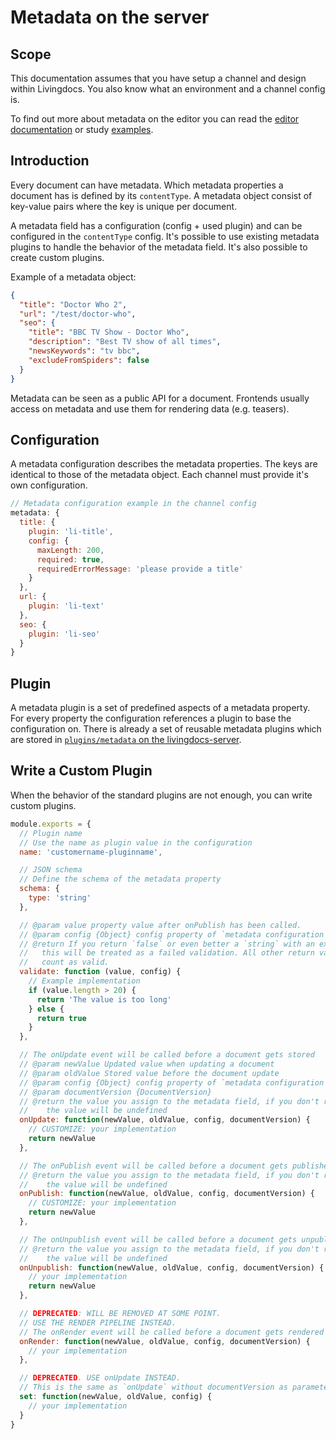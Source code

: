 # Metadata on the server

## Scope

This documentation assumes that you have setup a channel and design within Livingdocs.
You also know what an environment and a channel config is.

To find out more about metadata on the editor you can read the [editor documentation](../editor-configuration/metadata.md) or study [examples](../../walkthroughs/metadata/metadata-examples.md).

## Introduction

Every document can have metadata. Which metadata properties a document has is defined by its `contentType`. A metadata object consist of key-value pairs where the key is unique per document.

A metadata field has a configuration (config + used plugin) and can be configured in the `contentType` config. It's possible to use existing metadata plugins to handle the behavior of the metadata field. It's also possible to create custom plugins.

Example of a metadata object:
```json
{
  "title": "Doctor Who 2",
  "url": "/test/doctor-who",
  "seo": {
    "title": "BBC TV Show - Doctor Who",
    "description": "Best TV show of all times",
    "newsKeywords": "tv bbc",
    "excludeFromSpiders": false
  }
}
```
Metadata can be seen as a public API for a document. Frontends usually access on metadata
and use them for rendering data (e.g. teasers).


## Configuration
A metadata configuration describes the metadata properties. The keys are identical to those of
the metadata object. Each channel must provide it's own configuration.
```js
// Metadata configuration example in the channel config
metadata: {
  title: {
    plugin: 'li-title',
    config: {
      maxLength: 200,
      required: true,
      requiredErrorMessage: 'please provide a title'
    }
  },
  url: {
    plugin: 'li-text'
  },
  seo: {
    plugin: 'li-seo'
  }
}
```

## Plugin

A metadata plugin is a set of predefined aspects of a metadata
property. For every property the configuration references a plugin
to base the configuration on.
There is already a set of reusable metadata plugins which are stored in
[`plugins/metadata` on the livingdocs-server](https://github.com/livingdocsIO/livingdocs-server/tree/master/plugins/metadata).


## Write a Custom Plugin

When the behavior of the standard plugins are not enough, you can write custom plugins.


```js
module.exports = {
  // Plugin name
  // Use the name as plugin value in the configuration
  name: 'customername-pluginname',

  // JSON schema
  // Define the schema of the metadata property
  schema: {
    type: 'string'
  },

  // @param value property value after onPublish has been called.
  // @param config {Object} config property of `metadata configuration`
  // @return If you return `false` or even better a `string` with an explanation
  //   this will be treated as a failed validation. All other return values
  //   count as valid.
  validate: function (value, config) {
    // Example implementation
    if (value.length > 20) {
      return 'The value is too long'
    } else {
      return true
    }
  },

  // The onUpdate event will be called before a document gets stored
  // @param newValue Updated value when updating a document
  // @param oldValue Stored value before the document update
  // @param config {Object} config property of `metadata configuration`
  // @param documentVersion {DocumentVersion}
  // @return the value you assign to the metadata field, if you don't return
  //    the value will be undefined
  onUpdate: function(newValue, oldValue, config, documentVersion) {
    // CUSTOMIZE: your implementation
    return newValue
  },

  // The onPublish event will be called before a document gets published
  // @return the value you assign to the metadata field, if you don't return
  //    the value will be undefined
  onPublish: function(newValue, oldValue, config, documentVersion) {
    // CUSTOMIZE: your implementation
    return newValue
  },

  // The onUnpublish event will be called before a document gets unpublished
  // @return the value you assign to the metadata field, if you don't return
  //    the value will be undefined
  onUnpublish: function(newValue, oldValue, config, documentVersion) {
    // your implementation
    return newValue
  },

  // DEPRECATED: WILL BE REMOVED AT SOME POINT.
  // USE THE RENDER PIPELINE INSTEAD.
  // The onRender event will be called before a document gets rendered
  onRender: function(newValue, oldValue, config, documentVersion) {
    // your implementation
  },

  // DEPRECATED. USE onUpdate INSTEAD.
  // This is the same as `onUpdate` without documentVersion as parameter
  set: function(newValue, oldValue, config) {
    // your implementation
  }
}
```
